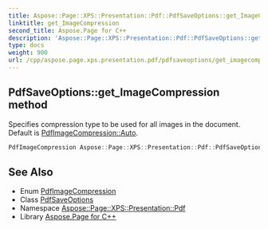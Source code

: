 ```yaml
---
title: Aspose::Page::XPS::Presentation::Pdf::PdfSaveOptions::get_ImageCompression method
linktitle: get_ImageCompression
second_title: Aspose.Page for C++
description: 'Aspose::Page::XPS::Presentation::Pdf::PdfSaveOptions::get_ImageCompression method. Specifies compression type to be used for all images in the document. Default is PdfImageCompression::Auto in C++.'
type: docs
weight: 900
url: /cpp/aspose.page.xps.presentation.pdf/pdfsaveoptions/get_imagecompression/
---
```

## PdfSaveOptions::get_ImageCompression method


Specifies compression type to be used for all images in the document. Default is [PdfImageCompression::Auto](../../pdfimagecompression/).

```cpp
PdfImageCompression Aspose::Page::XPS::Presentation::Pdf::PdfSaveOptions::get_ImageCompression() const
```

## See Also

* Enum [PdfImageCompression](../../pdfimagecompression/)
* Class [PdfSaveOptions](../)
* Namespace [Aspose::Page::XPS::Presentation::Pdf](../../)
* Library [Aspose.Page for C++](../../../)
